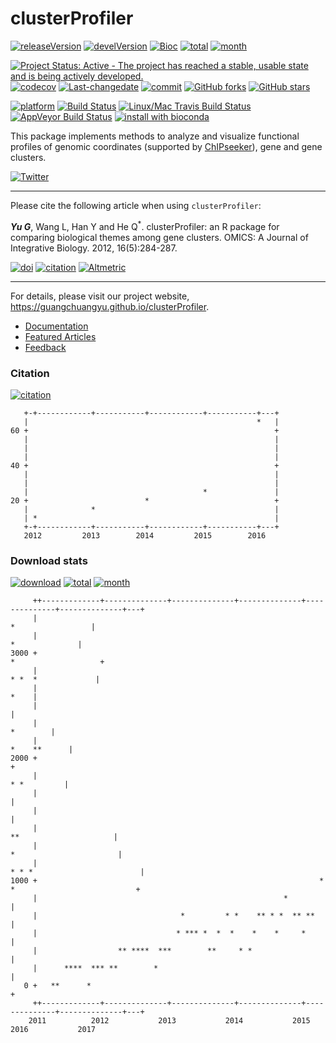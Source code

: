 clusterProfiler
===============

[![releaseVersion](https://img.shields.io/badge/release%20version-3.2.7-green.svg?style=flat)](https://bioconductor.org/packages/clusterProfiler) [![develVersion](https://img.shields.io/badge/devel%20version-3.3.4-green.svg?style=flat)](https://github.com/GuangchuangYu/clusterProfiler) [![Bioc](http://www.bioconductor.org/shields/years-in-bioc/clusterProfiler.svg)](https://www.bioconductor.org/packages/devel/bioc/html/clusterProfiler.html#since) [![total](https://img.shields.io/badge/downloads-61739/total-blue.svg?style=flat)](https://bioconductor.org/packages/stats/bioc/clusterProfiler) [![month](https://img.shields.io/badge/downloads-2714/month-blue.svg?style=flat)](https://bioconductor.org/packages/stats/bioc/clusterProfiler)

[![Project Status: Active - The project has reached a stable, usable state and is being actively developed.](http://www.repostatus.org/badges/latest/active.svg)](http://www.repostatus.org/#active) [![codecov](https://codecov.io/gh/GuangchuangYu/clusterProfiler/branch/master/graph/badge.svg)](https://codecov.io/gh/GuangchuangYu/clusterProfiler/) [![Last-changedate](https://img.shields.io/badge/last%20change-2016--12--08-green.svg)](https://github.com/GuangchuangYu/clusterProfiler/commits/master) [![commit](http://www.bioconductor.org/shields/commits/bioc/clusterProfiler.svg)](https://www.bioconductor.org/packages/devel/bioc/html/clusterProfiler.html#svn_source) [![GitHub forks](https://img.shields.io/github/forks/GuangchuangYu/clusterProfiler.svg)](https://github.com/GuangchuangYu/clusterProfiler/network) [![GitHub stars](https://img.shields.io/github/stars/GuangchuangYu/clusterProfiler.svg)](https://github.com/GuangchuangYu/clusterProfiler/stargazers)

[![platform](http://www.bioconductor.org/shields/availability/devel/clusterProfiler.svg)](https://www.bioconductor.org/packages/devel/bioc/html/clusterProfiler.html#archives) [![Build Status](http://www.bioconductor.org/shields/build/devel/bioc/clusterProfiler.svg)](https://bioconductor.org/checkResults/devel/bioc-LATEST/clusterProfiler/) [![Linux/Mac Travis Build Status](https://img.shields.io/travis/GuangchuangYu/clusterProfiler/master.svg?label=Mac%20OSX%20%26%20Linux)](https://travis-ci.org/GuangchuangYu/clusterProfiler) [![AppVeyor Build Status](https://img.shields.io/appveyor/ci/Guangchuangyu/clusterProfiler/master.svg?label=Windows)](https://ci.appveyor.com/project/GuangchuangYu/clusterProfiler) [![install with bioconda](https://img.shields.io/badge/install%20with-bioconda-green.svg?style=flat)](http://bioconda.github.io/recipes/bioconductor-clusterprofiler/README.html)

This package implements methods to analyze and visualize functional profiles of genomic coordinates (supported by [ChIPseeker](http://www.bioconductor.org/packages/ChIPseeker)), gene and gene clusters.

[![Twitter](https://img.shields.io/twitter/url/https/github.com/GuangchuangYu/clusterProfiler.svg?style=social)](https://twitter.com/intent/tweet?hashtags=clusterProfiler&url=http://online.liebertpub.com/doi/abs/10.1089/omi.2011.0118&screen_name=guangchuangyu)

------------------------------------------------------------------------

Please cite the following article when using `clusterProfiler`:

***Yu G***, Wang L, Han Y and He Q<sup>\*</sup>. clusterProfiler: an R package for comparing biological themes among gene clusters. OMICS: A Journal of Integrative Biology. 2012, 16(5):284-287.

[![doi](https://img.shields.io/badge/doi-10.1089/omi.2011.0118-green.svg?style=flat)](http://dx.doi.org/10.1089/omi.2011.0118) [![citation](https://img.shields.io/badge/cited%20by-133-green.svg?style=flat)](https://scholar.google.com.hk/scholar?oi=bibs&hl=en&cites=2349076811020942117) [![Altmetric](https://img.shields.io/badge/Altmetric-22-green.svg?style=flat)](https://www.altmetric.com/details/681089)

------------------------------------------------------------------------

For details, please visit our project website, <https://guangchuangyu.github.io/clusterProfiler>.

-   [Documentation](https://guangchuangyu.github.io/clusterProfiler/documentation/)
-   [Featured Articles](https://guangchuangyu.github.io/clusterProfiler/featuredArticles/)
-   [Feedback](https://guangchuangyu.github.io/clusterProfiler/#feedback)

### Citation

[![citation](https://img.shields.io/badge/cited%20by-133-green.svg?style=flat)](https://scholar.google.com.hk/scholar?oi=bibs&hl=en&cites=2349076811020942117)

       +-+------------+-----------+------------+-----------+---+
       |                                                   *   |
    60 +                                                       +
       |                                                       |
       |                                                       |
       |                                                       |
    40 +                                                       +
       |                                                       |
       |                                                       |
       |                                       *               |
    20 +                          *                            +
       |              *                                        |
       | *                                                     |
       +-+------------+-----------+------------+-----------+---+
       2012         2013        2014         2015        2016   

### Download stats

[![download](http://www.bioconductor.org/shields/downloads/clusterProfiler.svg)](https://bioconductor.org/packages/stats/bioc/clusterProfiler) [![total](https://img.shields.io/badge/downloads-61739/total-blue.svg?style=flat)](https://bioconductor.org/packages/stats/bioc/clusterProfiler) [![month](https://img.shields.io/badge/downloads-2714/month-blue.svg?style=flat)](https://bioconductor.org/packages/stats/bioc/clusterProfiler)

         ++-------------+--------------+--------------+--------------+--------------+--------------+---+
         |                                                                           *                 |
         |                                                                              *              |
    3000 +                                                                         *                   +
         |                                                                          * *  *             |
         |                                                                                        *    |
         |                                                                                             |
         |                                                                                    *        |
         |                                                                                *    **      |
    2000 +                                                                                             +
         |                                                                                 * *         |
         |                                                                                             |
         |                                                                                             |
         |                                                                      **                     |
         |                                                                     *                       |
         |                                                                * * *                        |
    1000 +                                                               * *                           +
         |                                                       *                                     |
         |                                *         * *    ** * *  ** **                               |
         |                               * *** *  *  *    *    *     *                                 |
         |                  ** ****  ***        **     * *                                             |
         |      ****  *** **        *                                                                  |
       0 +   **      *                                                                                 +
         ++-------------+--------------+--------------+--------------+--------------+--------------+---+
        2011          2012           2013           2014           2015           2016           2017
